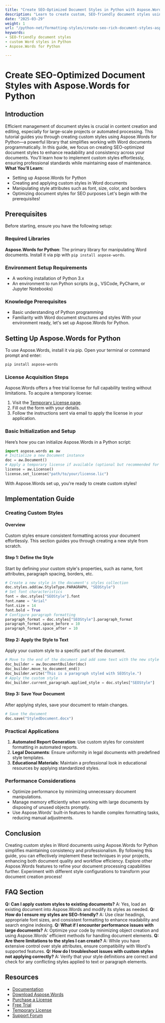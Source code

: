 ```yaml
---
title: "Create SEO-Optimized Document Styles in Python with Aspose.Words"
description: "Learn to create custom, SEO-friendly document styles using Aspose.Words for Python. Enhance readability and consistency effortlessly."
date: "2025-03-29"
weight: 1
url: "/python-net/formatting-styles/create-seo-rich-document-styles-aspose-python/"
keywords:
- SEO-friendly document styles
- custom Word styles in Python
- Aspose.Words for Python

---
```


# Create SEO-Optimized Document Styles with Aspose.Words for Python
## Introduction
Efficient management of document styles is crucial in content creation and editing, especially for large-scale projects or automated processing. This tutorial guides you through creating custom styles using Aspose.Words for Python—a powerful library that simplifies working with Word documents programmatically.
In this guide, we focus on creating SEO-optimized document styles to enhance readability and consistency across your documents. You'll learn how to implement custom styles effortlessly, ensuring professional standards while maintaining ease of maintenance.
**What You’ll Learn:**
- Setting up Aspose.Words for Python
- Creating and applying custom styles in Word documents
- Manipulating style attributes such as font, size, color, and borders
- Optimizing document styles for SEO purposes
Let's begin with the prerequisites!
## Prerequisites
Before starting, ensure you have the following setup:
### Required Libraries
**Aspose.Words for Python**: The primary library for manipulating Word documents. Install it via pip with `pip install aspose-words`.
### Environment Setup Requirements
- A working installation of Python 3.x
- An environment to run Python scripts (e.g., VSCode, PyCharm, or Jupyter Notebooks)
### Knowledge Prerequisites
- Basic understanding of Python programming
- Familiarity with Word document structures and styles
With your environment ready, let's set up Aspose.Words for Python.
## Setting Up Aspose.Words for Python
To use Aspose.Words, install it via pip. Open your terminal or command prompt and enter:
```bash
pip install aspose-words
```
### License Acquisition Steps
Aspose.Words offers a free trial license for full capability testing without limitations. To acquire a temporary license:
1. Visit the [Temporary License page](https://purchase.aspose.com/temporary-license/).
2. Fill out the form with your details.
3. Follow the instructions sent via email to apply the license in your application.
### Basic Initialization and Setup
Here’s how you can initialize Aspose.Words in a Python script:
```python
import aspose.words as aw
# Initialize a new Document instance
doc = aw.Document()
# Apply a temporary license if available (optional but recommended for full functionality)
license = aw.License()
license.set_license("path/to/your/license.lic")
```
With Aspose.Words set up, you're ready to create custom styles!
## Implementation Guide
### Creating Custom Styles
#### Overview
Custom styles ensure consistent formatting across your document effortlessly. This section guides you through creating a new style from scratch.
#### Step 1: Define the Style
Start by defining your custom style's properties, such as name, font attributes, paragraph spacing, borders, etc.
```python
# Create a new style in the document's styles collection
doc.styles.add(aw.StyleType.PARAGRAPH, "SEOStyle")
# Set font characteristics
font = doc.styles["SEOStyle"].font
font.name = "Arial"
font.size = 14
font.bold = True
# Configure paragraph formatting
paragraph_format = doc.styles["SEOStyle"].paragraph_format
paragraph_format.space_before = 10
paragraph_format.space_after = 10
```
#### Step 2: Apply the Style to Text
Apply your custom style to a specific part of the document.
```python
# Move to the end of the document and add some text with the new style
doc_builder = aw.DocumentBuilder(doc)
doc_builder.move_to_document_end()
doc_builder.write("This is a paragraph styled with SEOStyle.")
# Apply the custom style
doc_builder.current_paragraph.applied_style = doc.styles["SEOStyle"]
```
#### Step 3: Save Your Document
After applying styles, save your document to retain changes.
```python
# Save the document
doc.save("StyledDocument.docx")
```
### Practical Applications
1. **Automated Report Generation**: Use custom styles for consistent formatting in automated reports.
2. **Legal Documents**: Ensure uniformity in legal documents with predefined style templates.
3. **Educational Materials**: Maintain a professional look in educational resources by applying standardized styles.
### Performance Considerations
- Optimize performance by minimizing unnecessary document manipulations.
- Manage memory efficiently when working with large documents by disposing of unused objects promptly.
- Use Aspose.Words' built-in features to handle complex formatting tasks, reducing manual adjustments.
## Conclusion
Creating custom styles in Word documents using Aspose.Words for Python simplifies maintaining consistency and professionalism. By following this guide, you can effectively implement these techniques in your projects, enhancing both document quality and workflow efficiency.
Explore other Aspose.Words features to refine your document processing capabilities further. Experiment with different style configurations to transform your document creation process!
## FAQ Section
**Q: Can I apply custom styles to existing documents?**
A: Yes, load an existing document into Aspose.Words and modify its styles as needed.
**Q: How do I ensure my styles are SEO-friendly?**
A: Use clear headings, appropriate font sizes, and consistent formatting to enhance readability and search engine indexing.
**Q: What if I encounter performance issues with large documents?**
A: Optimize your code by minimizing object creation and using Aspose.Words' efficient methods for handling document elements.
**Q: Are there limitations to the styles I can create?**
A: While you have extensive control over style attributes, ensure compatibility with Word's supported features.
**Q: How do I troubleshoot issues with custom styles not applying correctly?**
A: Verify that your style definitions are correct and check for any conflicting styles applied to text or paragraph elements.
## Resources
- [Documentation](https://reference.aspose.com/words/python-net/)
- [Download Aspose.Words](https://releases.aspose.com/words/python/)
- [Purchase a License](https://purchase.aspose.com/buy)
- [Free Trial](https://releases.aspose.com/words/python/)
- [Temporary License](https://purchase.aspose.com/temporary-license/)
- [Support Forum](https://forum.aspose.com/c/words/10)